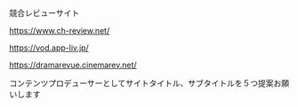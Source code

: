 競合レビューサイト

https://www.ch-review.net/

https://vod.app-liv.jp/

https://dramarevue.cinemarev.net/

コンテンツプロデューサーとしてサイトタイトル、サブタイトルを５つ提案お願いします